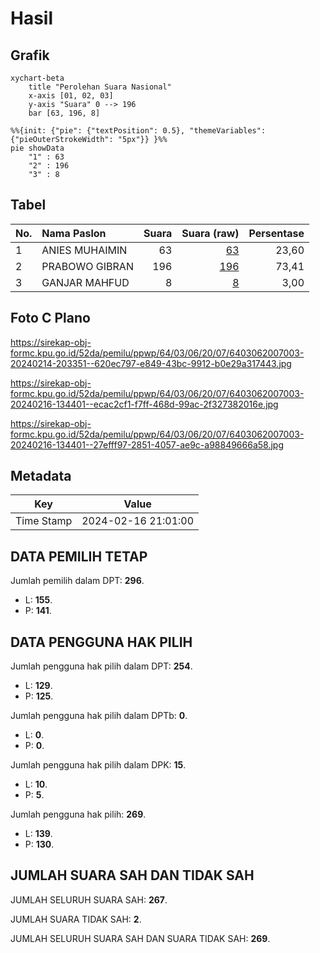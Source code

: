# Hasil

## Grafik

```mermaid
xychart-beta
    title "Perolehan Suara Nasional"
    x-axis [01, 02, 03]
    y-axis "Suara" 0 --> 196
    bar [63, 196, 8]
```

```mermaid
%%{init: {"pie": {"textPosition": 0.5}, "themeVariables": {"pieOuterStrokeWidth": "5px"}} }%%
pie showData
    "1" : 63
    "2" : 196
    "3" : 8
```

## Tabel

| No. | Nama Paslon    | Suara | Suara (raw) | Persentase |
|:--- |:-------------- | -----:| -----------:| ----------:|
| 1   | ANIES MUHAIMIN | 63    | [63][p-1]   | 23,60      |
| 2   | PRABOWO GIBRAN | 196   | [196][p-2]  | 73,41      |
| 3   | GANJAR MAHFUD  | 8     | [8][p-3]    | 3,00       |


[p-1]: https://github.com/gigit-pemilu/pemilu-2024/blob/main/pilpres/hitung-suara/sub/64-kalimantan-timur/sub/03-berau/sub/06-gunung-tabur/sub/2007-merancang-ulu/sub/003-tps/sub/paslon-1.txt
[p-2]: https://github.com/gigit-pemilu/pemilu-2024/blob/main/pilpres/hitung-suara/sub/64-kalimantan-timur/sub/03-berau/sub/06-gunung-tabur/sub/2007-merancang-ulu/sub/003-tps/sub/paslon-2.txt
[p-3]: https://github.com/gigit-pemilu/pemilu-2024/blob/main/pilpres/hitung-suara/sub/64-kalimantan-timur/sub/03-berau/sub/06-gunung-tabur/sub/2007-merancang-ulu/sub/003-tps/sub/paslon-3.txt

## Foto C Plano

https://sirekap-obj-formc.kpu.go.id/52da/pemilu/ppwp/64/03/06/20/07/6403062007003-20240214-203351--620ec797-e849-43bc-9912-b0e29a317443.jpg

https://sirekap-obj-formc.kpu.go.id/52da/pemilu/ppwp/64/03/06/20/07/6403062007003-20240216-134401--ecac2cf1-f7ff-468d-99ac-2f327382016e.jpg

https://sirekap-obj-formc.kpu.go.id/52da/pemilu/ppwp/64/03/06/20/07/6403062007003-20240216-134401--27efff97-2851-4057-ae9c-a98849666a58.jpg


## Metadata

| Key        | Value               |
| ---------- | ------------------- |
| Time Stamp | 2024-02-16 21:01:00 |


## DATA PEMILIH TETAP

Jumlah pemilih dalam DPT: **296**.
 * L: **155**.
 * P: **141**.

## DATA PENGGUNA HAK PILIH

Jumlah pengguna hak pilih dalam DPT: **254**.
 * L: **129**.
 * P: **125**.

Jumlah pengguna hak pilih dalam DPTb: **0**.
 * L: **0**.
 * P: **0**.

Jumlah pengguna hak pilih dalam DPK: **15**.
 * L: **10**.
 * P: **5**.

Jumlah pengguna hak pilih: **269**.
 * L: **139**.
 * P: **130**.

## JUMLAH SUARA SAH DAN TIDAK SAH

JUMLAH SELURUH SUARA SAH: **267**.

JUMLAH SUARA TIDAK SAH: **2**.

JUMLAH SELURUH SUARA SAH DAN SUARA TIDAK SAH: **269**.


